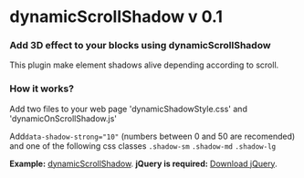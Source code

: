 # dynamicScrollShadow v 0.1
### Add 3D effect to your blocks using dynamicScrollShadow
<p>This plugin make element shadows alive depending according to scroll. </p>

### How it works?
<p>Add two files to your web page 'dynamicShadowStyle.css' and 'dynamicOnScrollShadow.js'</p>

<p>Add<code>data-shadow-strong="10"</code> (numbers between 0 and 50 are recomended) and one of the following css classes <code>.shadow-sm</code> <code>.shadow-md</code> <code>.shadow-lg</code></p>

**Example:** [dynamicScrollShadow](https://orestf.github.io/).
**jQuery is required:** [Download jQuery](https://jquery.com/).
